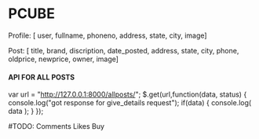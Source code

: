 # PCUBE
Profile:
   [ user, fullname, phoneno, address, state, city, image]
    
    
Post:
    [ title, brand, discription, date_posted, address, state, city, phone, oldprice, newprice, owner, image]
    
#### API FOR ALL POSTS ####
var url = "http://127.0.0.1:8000/allposts/";
    $.get(url,function(data, status) {
        console.log("got response for give_details request");
        if(data) {
            console.log( data );
        }
    });
    

#TODO: Comments Likes Buy
